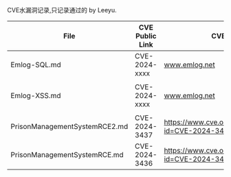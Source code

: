 CVE水漏洞记录,只记录通过的 by Leeyu.


| File      | CVE Public Link                                              | CVE                | 备注                |
| --------- | ------------------------------------------------------------ | ---------------------- | ---------------------- |
| Emlog-SQL.md  | CVE-2024-xxxx                                   | www.emlog.net |重复 |
| Emlog-XSS.md  | CVE-2024-xxxx                                   | www.emlog.net |审核中 |
| PrisonManagementSystemRCE2.md  | CVE-2024-3437 |    https://www.cve.org/CVERecord?id=CVE-2024-3437   | | 
| PrisonManagementSystemRCE.md  | CVE-2024-3436|   https://www.cve.org/CVERecord?id=CVE-2024-3436    | | 

